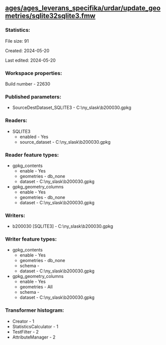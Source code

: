 ﻿## [ages/ages_leverans_specifika/urdar/update_geometries/sqlite32sqlite3.fmw](https://github.com/kicki58/kix_working_dir/blob/master/ages/ages_leverans_specifika/urdar/update_geometries/sqlite32sqlite3.fmw)

### Statistics:
File size: 91

Created: 2024-05-20

Last edited: 2024-05-20


### Workspace properties:
Build number    - 22630

### Published parameters:
*  SourceDestDataset_SQLITE3    -   C:\ny_slask\b200030.gpkg

### Readers:
*  SQLITE3
    * enabled    -  Yes
    * source_dataset    -   C:\ny_slask\b200030.gpkg

### Reader feature types:
*  gpkg_contents
    * enable - Yes
    * geometries - db_none
    * dataset - C:\ny_slask\b200030.gpkg
*  gpkg_geometry_columns
    * enable - Yes
    * geometries - db_none
    * dataset - C:\ny_slask\b200030.gpkg


### Writers:
*  b200030 [SQLITE3]    -   C:\ny_slask\b200030.gpkg

### Writer feature types:
*  gpkg_contents
    * enable - Yes
    * geometries - db_none
    * schema - 
    * dataset - C:\ny_slask\b200030.gpkg
*  gpkg_geometry_columns
    * enable - Yes
    * geometries - All
    * schema - 
    * dataset - C:\ny_slask\b200030.gpkg

### Transformer histogram:
*  Creator    -   1
*  StatisticsCalculator    -   1
*  TestFilter    -   2
*  AttributeManager    -   2

